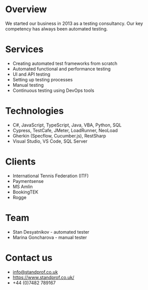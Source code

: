 # Overview
We started our business in 2013 as a testing consultancy. Our key competency has always
been automated testing.

# Services
- Creating automated test frameworks from scratch
- Automated functional and performance testing
- UI and API testing
- Setting up testing processes
- Manual testing
- Continuous testing using DevOps tools

# Technologies
- C#, JavaScript, TypeScript, Java, VBA, Python, SQL
- Cypress, TestCafe, JMeter, LoadRunner, NeoLoad
- Gherkin (Specflow, Cucumber.js), RestSharp
- Visual Studio, VS Code, SQL Server

# Clients
- International Tennis Federation (ITF)
- Paymentsense
- MS Amlin
- BookingTEK
- Rogge

# Team
- Stan Desyatnikov - automated tester
- Marina Goncharova - manual tester

# Contact us
- info@standprof.co.uk
- https://www.standprof.co.uk/
- +44 (0)7482 789167
